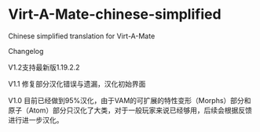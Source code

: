 # Virt-A-Mate-chinese-simplified
Chinese simplified translation for Virt-A-Mate


Changelog

V1.2支持最新版1.19.2.2

V1.1
修复部分汉化错误与遗漏，汉化初始界面

V1.0
目前已经做到95%汉化，由于VAM的可扩展的特性变形（Morphs）部分和原子（Atom）部分只汉化了大类，对于一般玩家来说已经够用，后续会根据反馈进行进一步汉化。

